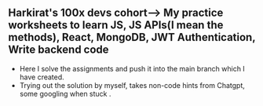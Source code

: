 ## Harkirat's 100x devs cohort--> My practice worksheets to learn JS, JS APIs(I mean the methods), React, MongoDB, JWT Authentication, Write backend code
- Here I solve the assignments and push it into the main branch which I have created.
- Trying out the solution by myself, takes non-code hints from Chatgpt, some googling when stuck .
